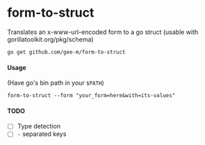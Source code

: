 # form-to-struct
Translates an x-www-url-encoded form to a go struct (usable with gorillatoolkit.org/pkg/schema)

`go get github.com/gee-m/form-to-struct`

#### Usage

(Have go's bin path in your `$PATH`)

`form-to-struct --form "your_form=here&with=its-values"`

#### TODO

- [ ] Type detection
- [ ] `-` separated keys